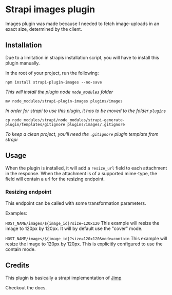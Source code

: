 # Strapi images plugin

Images plugin was made because I needed to fetch image-uploads in an exact size, determined by the client.

## Installation

Due to a limitation in strapis installation script, you will have to install this plugin manually.

In the root of your project, run the following:
```
npm install strapi-plugin-images --no-save
```
*This will install the plugin node `node_modules` folder*

```
mv node_modules/strapi-plugin-images plugins/images
```
*In order for strapi to use this plugin, it has to be moved to the folder `plugins`*

```
cp node_modules/strapi/node_modules/strapi-generate-plugin/templates/gitignore plugins/images/.gitignore
```
*To keep a clean project, you'll need the `.gitignore` plugin template from strapi*

## Usage

When the plugin is installed, it will add a `resize_url` field to each attachment in the response. When the attachment is of a supported mime-type, the field will contain a url for the resizing endpoint.

### Resizing endpoint

This endpoint can be called with some transformation parameters.

Examples:

```HOST_NAME/images/${image_id}?size=120x120```
This example will resize the image to 120px by 120px. It will by default use the "cover" mode.

```HOST_NAME/images/${image_id}?size=120x120&mode=contain```
This example will resize the image to 120px by 120px. This is explicitly configured to use the contain mode.

## Credits

This plugin is basically a strapi implementation of [Jimp](https://github.com/oliver-moran/jimp)

Checkout the docs.
